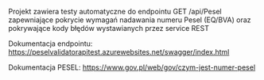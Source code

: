 Projekt zawiera testy automatyczne do endpointu GET /api/Pesel zapewniające pokrycie wymagań nadawania
numeru Pesel (EQ/BVA) oraz pokrywające kody błędów wystawianych przez service REST

Dokumentacja endpointu: https://peselvalidatorapitest.azurewebsites.net/swagger/index.html

Dokumentacja PESEL: https://www.gov.pl/web/gov/czym-jest-numer-pesel
